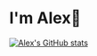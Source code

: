 # I'm Alex👋

[![Alex's GitHub stats](https://github-readme-stats.vercel.app/api?username=alexmajumder&show_icons=true)](https://github.com/alexmajumder/github-readme-stats)
